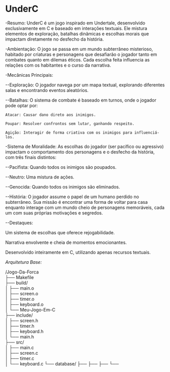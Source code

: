 # UnderC

-Resumo:
 UnderC é um jogo inspirado em Undertale, desenvolvido exclusivamente em C e baseado em interações textuais. Ele mistura elementos de exploração, batalhas dinâmicas e escolhas morais que impactam diretamente no desfecho da história.

-Ambientação:
 O jogo se passa em um mundo subterrâneo misterioso, habitado por criaturas e personagens que desafiarão o jogador tanto em combates quanto em dilemas éticos. Cada escolha feita influencia as relações com os habitantes e o curso da narrativa.

-Mecânicas Principais:

--Exploração:
   O jogador navega por um mapa textual, explorando diferentes salas e encontrando eventos aleatórios.

--Batalhas:
   O sistema de combate é baseado em turnos, onde o jogador pode optar por:

    Atacar: Causar dano direto aos inimigos.

    Poupar: Resolver confrontos sem lutar, ganhando respeito.

    Agição: Interagir de forma criativa com os inimigos para influenciá-los.

-Sistema de Moralidade:
 As escolhas do jogador (ser pacífico ou agressivo) impactam o comportamento dos personagens e o desfecho da história, com três finais distintos:

--Pacifista: Quando todos os inimigos são poupados.

--Neutro: Uma mistura de ações.

--Genocida: Quando todos os inimigos são eliminados.

--História:
   O jogador assume o papel de um humano perdido no subterrâneo. Sua missão é encontrar uma forma de voltar para casa enquanto interage com um mundo cheio de personagens memoráveis, cada um com suas próprias motivações e segredos.

--Destaques:

   Um sistema de escolhas que oferece rejogabilidade.

   Narrativa envolvente e cheia de momentos emocionantes.

   Desenvolvido inteiramente em C, utilizando apenas recursos textuais.

*Arquitetura Base:*

/Jogo-Da-Forca            
├── Makefile                
├── build/                 
│   ├── main.o             
│   ├── screen.o           
│   ├── timer.o            
│   ├── keyboard.o         
│   └── Meu-Jogo-Em-C     
├── include/               
│   ├── screen.h           
│   ├── timer.h            
│   ├── keyboard.h         
│   └── main.h             
├── src/                   
│   ├── main.c             
│   ├── screen.c           
│   ├── timer.c            
│   └── keyboard.c 
└── database/
    ├── 
    ├── 
    ├── 
    └── 
